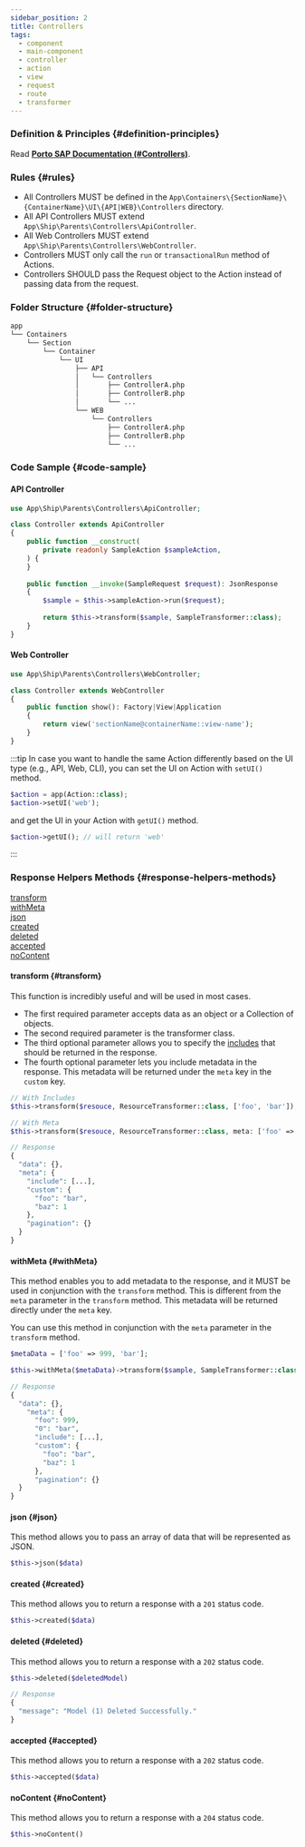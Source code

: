 ```yaml
---
sidebar_position: 2
title: Controllers
tags:
  - component
  - main-component
  - controller
  - action
  - view
  - request
  - route
  - transformer
---
```


### Definition & Principles {#definition-principles}

Read [**Porto SAP Documentation (#Controllers)**](https://github.com/Mahmoudz/Porto#definitions--principles).

### Rules {#rules}

- All Controllers MUST be defined in the `App\Containers\{SectionName}\{ContainerName}\UI\{API|WEB}\Controllers` directory.
- All API Controllers MUST extend `App\Ship\Parents\Controllers\ApiController`.
- All Web Controllers MUST extend `App\Ship\Parents\Controllers\WebController`.
- Controllers MUST only call the `run` or `transactionalRun` method of Actions.
- Controllers SHOULD pass the Request object to the Action instead of passing data from the request.

### Folder Structure {#folder-structure}

```markdown
app
└── Containers
    └── Section
        └── Container
            └── UI
                ├── API
                │   └── Controllers
                │       ├── ControllerA.php
                │       ├── ControllerB.php
                │       └── ...
                └── WEB
                    └── Controllers
                        ├── ControllerA.php
                        ├── ControllerB.php
                        └── ...
```

### Code Sample {#code-sample}

#### API Controller

```php
use App\Ship\Parents\Controllers\ApiController;

class Controller extends ApiController
{
    public function __construct(
        private readonly SampleAction $sampleAction,
    ) {
    }
    
    public function __invoke(SampleRequest $request): JsonResponse
    {
        $sample = $this->sampleAction->run($request);
        
        return $this->transform($sample, SampleTransformer::class);
    }
}
```

#### Web Controller

```php
use App\Ship\Parents\Controllers\WebController;

class Controller extends WebController
{
    public function show(): Factory|View|Application
    {
        return view('sectionName@containerName::view-name');
    }
}
```

:::tip
In case you want to handle the same Action differently based on the UI type (e.g., API, Web, CLI), you can set the
UI on Action with `setUI()` method.

```php
$action = app(Action::class);
$action->setUI('web');
```

and get the UI in your Action with `getUI()` method.

```php
$action->getUI(); // will return 'web'
```
:::

### Response Helpers Methods {#response-helpers-methods}

[transform](#transform)  
[withMeta](#withMeta)  
[json](#json)  
[created](#created)  
[deleted](#deleted)  
[accepted](#accepted)  
[noContent](#noContent)  

#### transform {#transform}
This function is incredibly useful and will be used in most cases.

- The first required parameter accepts data as an object or a Collection of objects.
- The second required parameter is the transformer class.
- The third optional parameter allows you to specify the [includes](transformers#relationships-include) that should be returned in the response.
- The fourth optional parameter lets you include metadata in the response. This metadata will be returned under the `meta` key in the `custom` key.

```php
// With Includes
$this->transform($resouce, ResourceTransformer::class, ['foo', 'bar']);
```
```php
// With Meta
$this->transform($resouce, ResourceTransformer::class, meta: ['foo' => 'bar', 'baz' => 1]);

// Response
{
  "data": {},
  "meta": {
    "include": [...],
    "custom": {
      "foo": "bar",
      "baz": 1
    },
    "pagination": {}
  }
}
```
#### withMeta {#withMeta}
This method enables you to add metadata to the response,
and it MUST be used in conjunction with the `transform` method.
This is different from the `meta` parameter in the `transform` method.
This metadata will be returned directly under the `meta` key.

You can use this method in conjunction with the `meta` parameter in the `transform` method.

```php
$metaData = ['foo' => 999, 'bar'];

$this->withMeta($metaData)->transform($sample, SampleTransformer::class, meta: ['foo' => 'bar', 'baz' => 1]);

// Response
{
  "data": {},
	"meta": {
	  "foo": 999,
	  "0": "bar",
	  "include": [...],
	  "custom": {
	    "foo": "bar",
	    "baz": 1
	  },
	  "pagination": {}
  }
}
```

#### json {#json}
This method allows you to pass an array of data that will be represented as JSON.
```php
$this->json($data)
```

#### created {#created}
This method allows you to return a response with a `201` status code.
```php
$this->created($data)
```

#### deleted {#deleted}
This method allows you to return a response with a `202` status code.
```php
$this->deleted($deletedModel)

// Response
{
  "message": "Model (1) Deleted Successfully."
}
```

#### accepted {#accepted}
This method allows you to return a response with a `202` status code.
```php
$this->accepted($data)
```

#### noContent {#noContent}
This method allows you to return a response with a `204` status code.
```php
$this->noContent()
```
